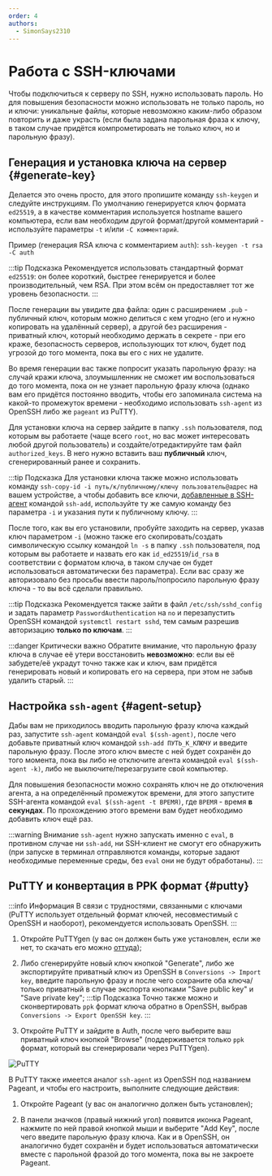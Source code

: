 ```yaml
---
order: 4
authors:
  - SimonSays2310
---
```


# Работа с SSH-ключами

Чтобы подключиться к серверу по SSH, нужно использовать пароль. Но для повышения безопасности можно использовать не только пароль, но и ключи: уникальные файлы, которые невозможно каким-либо образом повторить и даже украсть (если была задана парольная фраза к ключу, в таком случае придётся компрометировать не только ключ, но и парольную фразу).

## Генерация и установка ключа на сервер {#generate-key}

Делается это очень просто, для этого пропишите команду `ssh-keygen` и следуйте инструкциям. По умолчанию генерируется ключ формата `ed25519`, а в качестве комментария используется hostname вашего компьютера, если вам необходим другой формат/другой комментарий - используйте параметры `-t` и/или `-C комментарий`.

Пример (генерация RSA ключа с комментарием `auth`): `ssh-keygen -t rsa -C auth`

:::tip Подсказка
Рекомендуется использовать стандартный формат `ed25519`: он более короткий, быстрее генерируется и более производительный, чем RSA. При этом всём он предоставляет тот же уровень безопасности.
:::

После генерации вы увидите два файла: один с расширением `.pub` - публичный ключ, которым можно делиться с кем угодно (его и нужно копировать на удалённый сервер), а другой без расширения - приватный ключ, который необходимо держать в секрете - при его краже, безопасность серверов, использующих тот ключ, будет под угрозой до того момента, пока вы его с них не удалите.

Во время генерации вас также попросит указать парольную фразу: на случай кражи ключа, злоумышленник не сможет им воспользоваться до того момента, пока он не узнает парольную фразу ключа (однако вам его придётся постоянно вводить, чтобы его запоминала система на какой-то промежуток времени - необходимо использовать `ssh-agent` из OpenSSH либо же `pageant` из PuTTY).

Для установки ключа на сервер зайдите в папку `.ssh` пользователя, под которым вы работаете (чаще всего `root`, но вас может интересовать любой другой пользователь) и создайте/отредактируйте там файл `authorized_keys`. В него нужно вставить ваш **публичный** ключ, сгенерированный ранее и сохранить.

:::tip Подсказка
Для установки ключа также можно использовать команду `ssh-copy-id -i путь/к/публичному/ключу пользователь@адрес` на вашем устройстве, а чтобы добавить все ключи, [добавленные в SSH-агент](#agent-setup) командой `ssh-add`, используйте ту же самую команду без параметра `-i` и указания пути к публичному ключу.
:::

После того, как вы его установили, пробуйте заходить на сервер, указав ключ параметром `-i` (можно также его скопировать/создать символическую ссылку командой `ln -s` в папку `.ssh` пользователя, под которым вы работаете и назвать его как `id_ed25519`/`id_rsa` в соответствии с форматом ключа, в таком случае он будет использоваться автоматически без параметра). Если вас сразу же авторизовало без просьбы ввести пароль/попросило парольную фразу ключа - то вы всё сделали правильно.

:::tip Подсказка
Рекомендуется также зайти в файл `/etc/ssh/sshd_config` и задать параметр `PasswordAuthentication` на `no` и перезапустить OpenSSH командой `systemctl restart sshd`, тем самым разрешив авторизацию **только по ключам**.
:::

:::danger Критически важно
Обратите внимание, что парольную фразу ключа в случае её утери восстановить **невозможно**: если вы её забудете/её украдут точно также как и ключ, вам придётся генерировать новый и копировать его на сервера, при этом не забыв удалить старый.
:::

## Настройка `ssh-agent` {#agent-setup}

Дабы вам не приходилось вводить парольную фразу ключа каждый раз, запустите `ssh-agent` командой `eval $(ssh-agent)`, после чего добавьте приватный ключ командой `ssh-add ПУТЬ_К_КЛЮЧУ` и введите парольную фразу. После этого ключ вместе с ней будет сохранён до того момента, пока вы либо не отключите агента командой `eval $(ssh-agent -k)`, либо не выключите/перезагрузите свой компьютер.

Для повышения безопасности можно сохранять ключ не до отключения агента, а на определённый промежуток времени, для этого запустите SSH-агента командой `eval $(ssh-agent -t ВРЕМЯ)`, где `ВРЕМЯ` - время **в секундах**. По прохождению этого времени вам будет необходимо добавить ключ ещё раз.

:::warning Внимание
`ssh-agent` нужно запускать именно с `eval`, в противном случае ни `ssh-add`, ни SSH-клиент не смогут его обнаружить (при запуске в терминал отправляются команды, которые задают необходимые переменные среды, без `eval` они не будут обработаны).
:::

## PuTTY и конвертация в PPK формат {#putty}

:::info Информация
В связи с трудностями, связанными с ключами (PuTTY использует отдельный формат ключей, несовместимый с OpenSSH и наоборот), рекомендуется использовать OpenSSH.
:::

1. Откройте PuTTYgen (у вас он должен быть уже установлен, если же нет, то скачать его можно [оттуда](https://www.chiark.greenend.org.uk/~sgtatham/putty/latest.html));

2. Либо сгенерируйте новый ключ кнопкой "Generate", либо же экспортируйте приватный ключ из OpenSSH в `Conversions -> Import key`, введите парольную фразу и после чего сохраните оба ключа/только приватный в случае экспорта кнопками "Save public key" и "Save private key";
:::tip Подсказка
Точно также можно и сконвертировать `ppk` формат ключа обратно в OpenSSH, выбрав `Conversions -> Export OpenSSH key`.
:::

3. Откройте PuTTY и зайдите в Auth, после чего выберите ваш приватный ключ кнопкой "Browse" (поддерживается только `ppk` формат, который вы сгенерировали через PuTTYgen).

![PuTTY](/vds/sshkeys/1.png)

В PuTTY также имеется аналог `ssh-agent` из OpenSSH под названием Pageant, и чтобы его настроить, выполните следующие действия:

1. Откройте Pageant (у вас он аналогично должен быть установлен);

2. В панели значков (правый нижний угол) появится иконка Pageant, нажмите по ней правой кнопкой мыши и выберите "Add Key", после чего введите парольную фразу ключа. Как и в OpenSSH, он аналогично будет сохранён и будет использоваться автоматически вместе с парольной фразой до того момента, пока вы не закроете Pageant.
